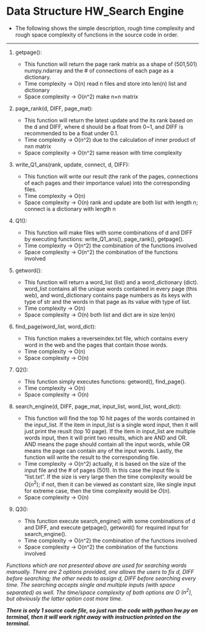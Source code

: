 # Data Structure HW_Search Engine

- The following shows the simple description, rough time complexity and rough space complexity of functions in the source code in order.
___

1. getpage():
    - This function will return the page rank matrix as a shape of (501,501) numpy.ndarray and the # of connections of each page as a dictionary.
    - Time complexity → O(n) read n files and store into len(n) list and dictionary
    - Space complexity → O(n^2) make n×n matrix

2. page_rank(d, DIFF, page_mat):
    - This function will return the latest update and the its rank based on the d and DIFF, where d should be a float from 0~1, and DIFF is recommended to be a float under 0.1.
    - Time complexity → O(n^2) due to the calculation of inner product of nxn matrix
    - Space complexity → O(n^2) same reason with time complexity

3. write_Q1_ans(rank, update, connect, d, DIFF):
    - This function will write our result (the rank of the pages, connections of each pages and their importance value) into the corresponding files.
    - Time complexity → O(n) 
    - Space complexity → O(n) rank and update are both list with length n; connect is a dictionary with length n

4. Q1():
    - This function will make files with some combinations of d and DIFF by executing functions: write_Q1_ans(), page_rank(), getpage().
    - Time complexity → O(n^2) the combination of the functions involved
    - Space complexity → O(n^2) the combination of the functions involved

5. getword():
    - This function will return a word_list (list) and a word_dictionary (dict). word_list contains all the unique words contained in every page (this web), and word_dictionary contains page numbers as its keys with type of str and the words in that page as its value with type of list.
    - Time complexity → O(n) 
    - Space complexity → O(n) both list and dict are in size len(n)

6. find_page(word_list, word_dict):
    - This function makes a reverseindex.txt file, which contains every word in the web and the pages that contain those words.
    - Time complexity → O(n) 
    - Space complexity → O(n)

7. Q2():
	- This function simply executes functions: getword(), find_page().
    - Time complexity → O(n)
    - Space complexity → O(n)

8. search_engine(d, DIFF, page_mat, input_list, word_list, word_dict):
	- This function will find the top 10 hit pages of the words contained in the input_list. If the item in input_list is a single word input, then it will just print the reuslt (top 10 page). If the item in input_list are multiple words input, then it will print two results, which are AND and OR. AND means the page should contain all the input words, while OR means the page can contain any of the input words. Lastly, the function will write the result to the corresponding file.
    - Time complexity → O(n^2) actually, it is based on the size of the input file and the # of pages (501). In this case the input file is “list.txt”. If the size is very large then the time complexity would be $O(n^2)$; if not, then it can be viewed as constant size, like single input for extreme case, then the time complexity would be $O(n)$.
    -  Space complexity → O(n)

9. Q3():
    - This function execute search_engine() with some combinations of d and DIFF, and execute getpage(), getword() for required input for search_engine().
    - Time complexity → O(n^2) the combination of the functions involved
    - Space complexity → O(n^2) the combination of the functions involved

*Functions which are not presented above are used for searching words manually. There are 2 options provided, one allows the users to fix d, DIFF before searching; the other needs to assign d, DIFF before searching every time. The searching accepts single and multiple inputs (with space separated) as well. The time/space complexity of both options are O $(n^2)$, but obviously the latter option cost more time.*

***There is only 1 source code file, so just run the code with python hw.py on terminal, then it will work right away with instruction printed on the terminal.***
